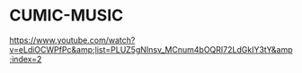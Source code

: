 # CUMIC-MUSIC
https://www.youtube.com/watch?v=eLdiOCWPfPc&amp;list=PLUZ5gNInsv_MCnum4bOQRI72LdGkIY3tY&amp;index=2
